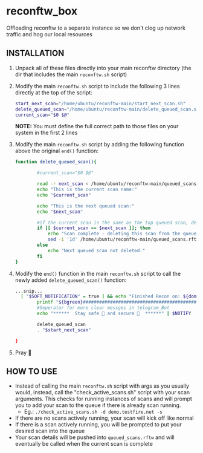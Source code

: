 # reconftw_box
Offloading reconftw to a separate instance so we don't clog up network traffic and hog our local resources

## INSTALLATION

1) Unpack all of these files directly into your main reconftw directory (the dir that includes the main `reconftw.sh` script)
2) Modify the main `reconftw.sh` script to include the following 3 lines directly at the top of the script:
    ```bash
    start_next_scan="/home/ubuntu/reconftw-main/start_next_scan.sh"
    delete_queued_scan="/home/ubuntu/reconftw-main/delete_queued_scan.sh"
    current_scan="$0 $@"
   ```
   **NOTE:** You must define the full correct path to those files on your system in the first 2 lines
3) Modify the main `reconftw.sh` script by adding the following function above the original `end()` function:
    ```bash
   function delete_queued_scan(){

            #current_scan="$0 $@"

            read -r next_scan < /home/ubuntu/reconftw-main/queued_scans.rftw
            echo "This is the current scan name:"
            echo "$current_scan"

            echo "This is the next queued scan:"
            echo "$next_scan"

            #if the current scan is the same as the top queued scan, delete the scan from the queue on completion of scan
            if [[ $current_scan == $next_scan ]]; then
                echo "Scan complete - deleting this scan from the queue"
                sed -i '1d' /home/ubuntu/reconftw-main/queued_scans.rftw
            else
                echo "Next queued scan not deleted."
            fi
    } 
    ```

4) Modify the `end()` function in the main `reconftw.sh` script to call the newly added `delete_queued_scan()` function:
    ```bash
    ...snip...
      [ "$SOFT_NOTIFICATION" = true ] && echo "Finished Recon on: ${domain} under ${finaldir} in: ${runtime}" | notify -silent
            printf "${bgreen}#######################################################################${reset}\n"
            #Seperator for more clear messges in telegram_Bot
            echo "******  Stay safe 🦠 and secure 🔐  ******" | $NOTIFY
    
            delete_queued_scan
            . "$start_next_scan"
    
    }
    ```

6) Pray 🙏

## HOW TO USE

- Instead of calling the main `reconftw.sh` script with args as you usually would, instead, call the "check_active_scans.sh" script with your scan arguments. This checks for running instances of scans and will prompt you to add your scan to the queue if there is already scan running.
    - Eg.: `./check_active_scans.sh -d demo.testfire.net -s`
- If there are no scans actively running, your scan will kick off like normal
- If there is a scan actively running, you will be prompted to put your desired scan into the queue
- Your scan details will be pushed into `queued_scans.rftw` and will eventually be called when the current scan is complete 
